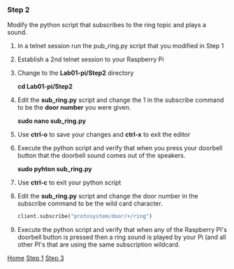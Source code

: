 ### Step 2

Modify the python script that subscribes to the ring topic and plays a sound.

1. In a telnet session run the pub_ring.py script that you modified in Step 1
2. Establish a 2nd telnet session to your Raspberry Pi
3. Change to the **Lab01-pi/Step2** directory

	**cd Lab01-pi/Step2**

4. Edit the **sub_ring.py** script and change the 1 in the subscribe command to be the **door number** you were given.

	**sudo nano sub_ring.py**

5. Use **ctrl-o** to save your changes and **ctrl-x** to exit the editor
6. Execute the python script and verify that when you press your doorbell button that the doorbell sound comes out of the speakers.
	
	**sudo pyhton sub_ring.py**

7. Use **ctrl-c** to exit your python script
8. Edit the **sub_ring.py** script and change the door number in the subscribe command to be the wild card character.

	```python
	client.subscribe("protosystem/door/+/ring")
	```

9. Execute the python script and verify that when any of the Raspberry PI's doorbell button is pressed then a ring sound is played by your Pi (and all other PI's that are using the same subscription wildcard.
   

[Home](README.md) [Step 1](Step1.md) [Step 3](Step3.md)